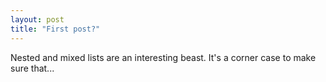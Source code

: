 ```yaml
---
layout: post
title: "First post?"
---
```


Nested and mixed lists are an interesting beast. It's a corner case to make sure that...
